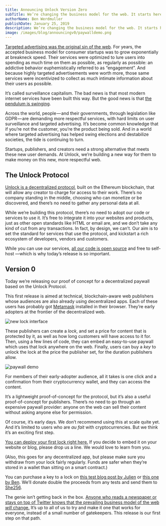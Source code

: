 ```yaml
---
title: Announcing Unlock Version Zero
subTitle: We’re changing the business model for the web. It starts here, today.
authorName: Ben Werdmuller
publishDate: January 25, 2019
description: We’re changing the business model for the web. It starts here, today.
image: /images/blog/announcingv0/paywalldemo.png
---
```

[Targeted advertising was the original sin of the web](https://www.theatlantic.com/technology/archive/2014/08/advertising-is-the-internets-original-sin/376041/). For years, the accepted business model for consumer startups was to grow exponentially at breakneck speed. Their services were optimized to lure users into spending as much time on them as possible, as regularly as possible: an addictive behavior euphemistically referred to as “engagement”. And because highly targeted advertisements were worth more, those same services were incentivized to collect as much intimate information about their users as possible.

It’s called surveillance capitalism. The bad news is that most modern internet services have been built this way. But the good news is that [the pendulum is swinging](https://medium.com/unlock-protocol/the-end-of-the-ad-supported-web-d4d093fb462f).

Across the world, people — and their governments, through legislation like GDPR — are demanding more respectful services, with hard limits on user surveillance and targeted advertising. It’s become common knowledge that if you’re not the customer, you’re the product being sold. And in a world where targeted advertising has helped swing elections and destabilize societies, the tide is continuing to turn.

Startups, publishers, and creators need a strong alternative that meets these new user demands. At Unlock, we’re building a new way for them to make money on this new, more respectful web.

## The Unlock Protocol

[Unlock is a decentralized protocol](https://unlock-protocol.com/), built on the Ethereum blockchain, that will allow any creator to charge for access to their work. There’s no company standing in the middle, choosing who can monetize or be discovered, and there’s no need to gather any personal data at all.

While we’re building this protocol, there’s no need to adopt our code or services to use it. It’s free to integrate it into your websites and products, just as other open standards like HTML or email are, and we don’t take any kind of cut from any transactions. In fact, by design, we can’t. Our aim is to set the standard for services that use the protocol, and kickstart a rich ecosystem of developers, vendors and customers.

While you can use our services, [all our code is open source](https://github.com/unlock-protocol/unlock) and free to self-host —which is why today’s release is so important.

## Version 0

Today we’re releasing our proof of concept for a decentralized paywall based on the Unlock Protocol.

This first release is aimed at technical, blockchain-aware web publishers whose audiences are also already using decentralized apps. Each of these users has probably got [Metamask](https://metamask.io/) installed in their browser. They’re early adopters at the frontier of the decentralized web.

![new lock interface](/images/blog/announcingv0/newlock.png)

These publishers can create a _lock_, and set a price for content that is protected by it, as well as how long customers will have access to it for. Then, using a few lines of code, they can embed an easy-to-use paywall which uses that lock anywhere on the web. Finally, users can buy a _key_ to unlock the lock at the price the publisher set, for the duration publishers allow.

![paywall demo](/images/blog/announcingv0/paywalldemo.png)

For members of their early-adopter audience, all it takes is one click and a confirmation from their cryptocurrency wallet, and they can access the content.

It’s a lightweight proof-of-concept for the protocol, but it’s also a useful proof-of-concept for publishers. There’s no need to go through an expensive paywall provider: anyone on the web can sell their content without asking anyone else for permission.

Of course, it’s early days. We don’t recommend using this at scale quite yet. And it’s limited to users who are _au fait_ with cryptocurrencies. But we think it’s an exciting first step.

[You can deploy your first lock right here.](https://unlock-protocol.com/) If you decide to embed it on your website or blog, please drop us a line. We would love to learn from you.

(Also, this goes for any decentralized app, but please make sure you withdraw from your lock fairly regularly. Funds are safer when they’re stored in a wallet than sitting on a smart contract.)

You can purchase a key to a lock on [this test blog post by Julien](https://www.ouvre-boite.com/members/) or [this one by Ben](https://werd.io/2019/testing-the-unlock-paywall--protocolcom). We’ll donate double the proceeds from any tests and send them to [She256](https://www.she256.io/).

The genie isn’t getting back in the box. [Anyone who reads a newspaper or stays on top of Twitter knows that the prevailing business model of the web _will_ change.](https://medium.com/unlock-protocol/the-end-of-the-ad-supported-web-d4d093fb462f) It’s up to all of us to try and make it one that works for everyone, instead of a small number of gatekeepers. This release is our first step on that path.
